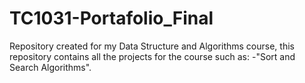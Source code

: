 # TC1031-Portafolio_Final
Repository created for my Data Structure and Algorithms course, this repository contains all the projects for the course such as:
  -"Sort and Search Algorithms".

